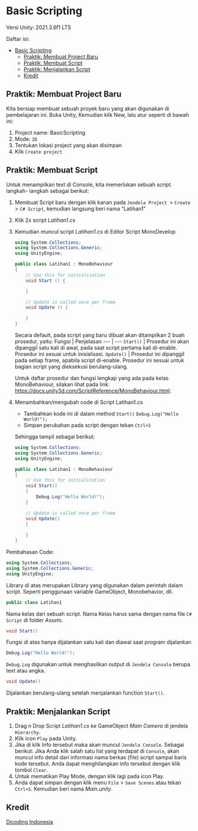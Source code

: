 # Basic Scripting

Versi Unity: 2021.3.6f1 LTS

Daftar isi:
- [Basic Scripting](#basic-scripting)
  - [Praktik: Membuat Project Baru](#praktik-membuat-project-baru)
  - [Praktik: Membuat Script](#praktik-membuat-script)
  - [Praktik: Menjalankan Script](#praktik-menjalankan-script)
  - [Kredit](#kredit)

## Praktik: Membuat Project Baru
Kita bersiap membuat sebuah proyek baru yang akan digunakan di pembelajaran ini. Buka Unity, Kemudian klik New, lalu atur seperti di bawah ini:
1. Project name: BasicScripting
2. Mode: `2D`
3. Tentukan lokasi project yang akan disimpan
4. Klik `Create project`

## Praktik: Membuat Script
Untuk menampilkan text di Console, kita memerlukan sebuah script. langkah- langkah sebagai berikut:
1. Membuat Script baru dengan klik kanan pada `Jendela Project `> `Create` > `C# Script`, kemudian langsung beri nama “Latihan1”
2. Klik 2x script *Latihan1.cs*
3. Kemudian muncul script *Latihan1.cs* di Editor Script MonoDevelop
    ```csharp
    using System.Collections;
    using System.Collections.Generic;
    using UnityEngine;

    public class Latihan1 : MonoBehaviour 
    {
        // Use this for initialization
        void Start () {

        }

        // Update is called once per frame
        void Update () {

        }
    }
    ```

    Secara default, pada script yang baru dibuat akan ditampilkan 2 buah prosedur, yaitu:
    Fungsi | Penjelasan
    --- | ---
    `Start()` | Prosedur ini akan dipanggil satu kali di awal, pada saat script pertama kali di-enable. Prosedur ini sesuai untuk inisialisasi.
    `Update()` | Prosedur ini dipanggil pada setiap frame, apabila script di-enable. Prosedur ini sesuai untuk bagian script yang dieksekusi berulang-ulang.

    Untuk daftar prosedur dan fungsi lengkap yang ada pada kelas MonoBehaviour, silakan lihat pada link: https://docs.unity3d.com/ScriptReference/MonoBehaviour.html.
4. Menambahkan/mengubah code di Script Latihan1.cs
    - Tambahkan kode ini di dalam method `Start()`
    `Debug.Log("Hello World!");`
    - Simpan perubahan pada script dengan tekan `Ctrl+S `
  
    Sehingga tampil sebagai berikut:
    ```csharp
    using System.Collections;
    using System.Collections.Generic;
    using UnityEngine;

    public class Latihan1 : MonoBehaviour
    {
        // Use this for initialization
        void Start()
        {
            Debug.Log("Hello World!");
        }

        // Update is called once per frame
        void Update()
        {
            
        }
    }
    ```

Pembahasan Code:
```csharp
using System.Collections;
using System.Collections.Generic;
using UnityEngine;
```
Library di atas merupakan Library yang digunakan dalam perintah dalam script. Seperti penggunaan variable GameObject, Monobehavior, dll.
```csharp
public class Latihan1
```
Nama kelas dari sebuah script. Nama Kelas harus sama dengan nama file `C# Script` di folder *Assets*.
```csharp
void Start()
```
Fungsi di atas hanya dijalankan satu kali dan diawal saat program dijalankan
```csharp
Debug.Log("Hello World!");
```
`Debug.Log` digunakan untuk menghasilkan output di `Jendela Console` berupa text atau angka.
```csharp
void Update()
```
Dijalankan berulang-ulang setelah menjalankan function `Start()`.

## Praktik: Menjalankan Script
1. Drag n Drop Script *Latihan1.cs* ke GameObject *Main Camera* di
jendela `Hierarchy`.
2. Klik icon `Play` pada Unity.
3. Jika di klik Info tersebut maka akan muncul `Jendela Console`. Sebagai berikut: Jika Anda klik salah satu list yang terdapat di `Console`, akan muncul info detail dari informasi nama berkas (file) script sampai baris kode tersebut. Anda dapat menghilangkan info tersebut dengan klik tombol `Clear`.
4. Untuk mematikan Play Mode, dengan klik lagi pada icon Play.
5. Anda dapat simpan dengan klik menu `File` > `Save Scenes` atau tekan `Ctrl+S`. Kemudian beri nama *Main.unity*.

## Kredit
[Dicoding Indonesia](https://www.dicoding.com/)